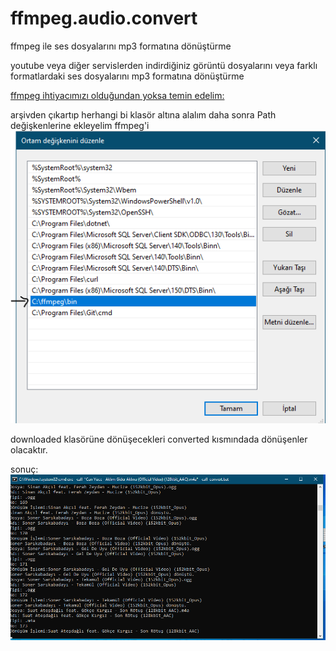 # ffmpeg.audio.convert
ffmpeg ile ses dosyalarını mp3 formatına dönüştürme

youtube veya diğer servislerden indirdiğiniz görüntü dosyalarını veya farklı formatlardaki ses dosyalarını mp3 formatına dönüştürme

[ffmpeg ihtiyacımızı olduğundan yoksa temin edelim:](https://ffmpeg.zeranoe.com/builds/win64/static/ffmpeg-20190731-42a2edc-win64-static.zip)

arşivden çıkartıp herhangi bi klasör altına alalım daha sonra
Path değişkenlerine ekleyelim ffmpeg'i
![Path değişkenlerine ekleyelim ffmpeg'i](https://github.com/m3T3-HaN/ffmpeg.audio.convert/blob/master/path.PNG?raw=true)

downloaded klasörüne dönüşecekleri
converted kısmındada dönüşenler olacaktır.

sonuç:
![dönüşüm işlemi](https://github.com/m3T3-HaN/ffmpeg.audio.convert/blob/master/sonuc.PNG?raw=true)
